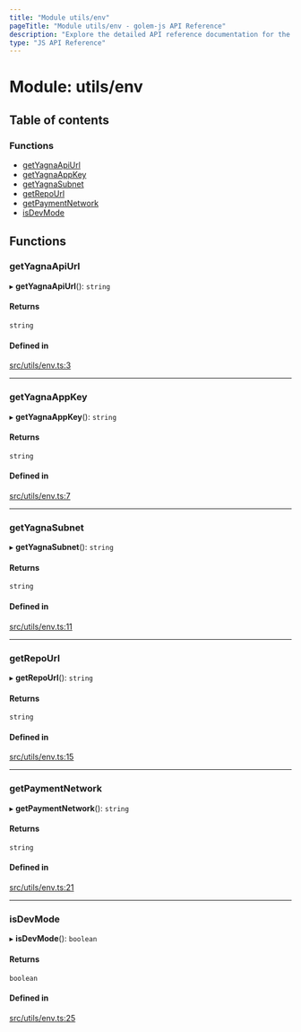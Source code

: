```yaml
---
title: "Module utils/env"
pageTitle: "Module utils/env - golem-js API Reference"
description: "Explore the detailed API reference documentation for the Module utils/env within the golem-js SDK for the Golem Network."
type: "JS API Reference"
---
```

# Module: utils/env

## Table of contents

### Functions

- [getYagnaApiUrl](utils_env#getyagnaapiurl)
- [getYagnaAppKey](utils_env#getyagnaappkey)
- [getYagnaSubnet](utils_env#getyagnasubnet)
- [getRepoUrl](utils_env#getrepourl)
- [getPaymentNetwork](utils_env#getpaymentnetwork)
- [isDevMode](utils_env#isdevmode)

## Functions

### getYagnaApiUrl

▸ **getYagnaApiUrl**(): `string`

#### Returns

`string`

#### Defined in

[src/utils/env.ts:3](https://github.com/golemfactory/golem-js/blob/4182943/src/utils/env.ts#L3)

___

### getYagnaAppKey

▸ **getYagnaAppKey**(): `string`

#### Returns

`string`

#### Defined in

[src/utils/env.ts:7](https://github.com/golemfactory/golem-js/blob/4182943/src/utils/env.ts#L7)

___

### getYagnaSubnet

▸ **getYagnaSubnet**(): `string`

#### Returns

`string`

#### Defined in

[src/utils/env.ts:11](https://github.com/golemfactory/golem-js/blob/4182943/src/utils/env.ts#L11)

___

### getRepoUrl

▸ **getRepoUrl**(): `string`

#### Returns

`string`

#### Defined in

[src/utils/env.ts:15](https://github.com/golemfactory/golem-js/blob/4182943/src/utils/env.ts#L15)

___

### getPaymentNetwork

▸ **getPaymentNetwork**(): `string`

#### Returns

`string`

#### Defined in

[src/utils/env.ts:21](https://github.com/golemfactory/golem-js/blob/4182943/src/utils/env.ts#L21)

___

### isDevMode

▸ **isDevMode**(): `boolean`

#### Returns

`boolean`

#### Defined in

[src/utils/env.ts:25](https://github.com/golemfactory/golem-js/blob/4182943/src/utils/env.ts#L25)
